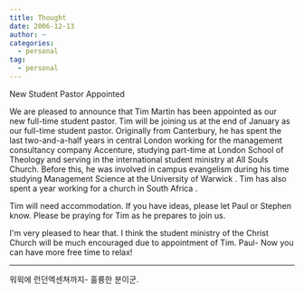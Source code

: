 ```yaml
---
title: Thought
date: 2006-12-13
author: ~
categories:
  - personal
tag:
  - personal
---
```




New Student Pastor Appointed

We are pleased to announce that Tim Martin has been appointed as our new full-time student pastor. Tim will be joining us at the end of January as our full-time student pastor.  Originally from Canterbury, he has spent the last two-and-a-half years in central London working for the management consultancy company Accenture, studying part-time at London School of Theology and serving in the international student ministry at All Souls Church.  Before this, he was involved in campus evangelism during his time studying Management Science at the University of Warwick .  Tim has also spent a year working for a church in South Africa .

Tim will need accommodation. If you have ideas, please let Paul or Stephen know. Please be praying for Tim as he prepares to join us.


I'm very pleased to hear that.
I think the student ministry of the Christ Church will be much encouraged due to appointment of Tim. Paul- Now you can have more free time to relax!

--------------
워윅에 런던엑센쳐까지- 훌륭한 분이군.


 






